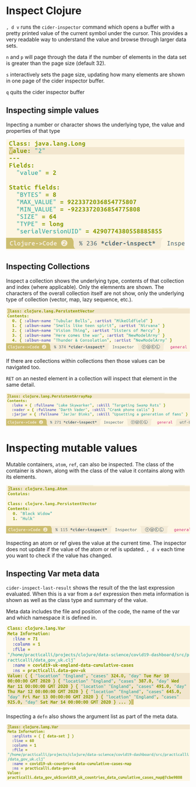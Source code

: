 # Inspect Clojure
`, d v` runs the `cider-inspector` command which opens a buffer with a pretty printed value of the current symbol under the cursor.  This provides a very readable way to understand the value and browse through larger data sets.

`n`  and `p` will page through the data if the number of elements in the data set is greater than the page size (default 32).

`s` interactively sets the page size, updating how many elements are shown in one page of the cider inspector buffer.

`q` quits the cider inspector buffer

## Inspecting simple values
Inpecting a number or character shows the underlying type, the value and properties of that type

![Spacemacs - Clojure - Inspect value - java.lang.Long](/images/spacemace-clojure-inspect-java-lang-long.png)

## Inspecting Collections
Inspect a collection shows the underlying type, contents of that collection and index (where applicable).  Only the elemnents are shown.  The characters of the overall collection itself are not show, only the underlying type of collection (vector, map, lazy sequence, etc.).

![Spacemacs - Clojure - Inspect persistent map](/images/spacemace-clojure-inspect-java-lang-persistentvector.png)

If there are collections within collections then those values can be navigated too.

`RET` on an nested element in a collection will inspect that element in the same detail.

![Spacemacs - Clojure - Inspect persistent map with vector](/images/spacemacs-clojure-inspect-persistent-map-nested.png)


# Inspecting mutable values
Mutable containers, `atom`, `ref`, can also be inspected.  The class of the container is shown, along with the class of the value it contains along with its elements.

![Spacemacs - Clojure - Inspect atom containing a vector](/images/spacemacs-clojure-inspect-atom-containing-persistent-vector.png)

Inspecting an atom or ref gives the value at the current time.  The inspector does not update if the value of the atom or ref is updated. `, d v` each time you want to check if the value has changed.


## Inspecting Var meta data
`cider-inspect-last-result` shows the result of the the last expression evaluated.  When this is a var from a `def` expression then meta information is shown as well as the class type and summary of the value.

Meta data includes the file and position of the code, the name of the var and which namespace it is defined in.

![Spacemacs Clojure Cider Inspector - inspect last value - def](/images/spacemacs-clojure-cider-inspect-last-result.png)

Inspecting a `defn` also shows the argument list as part of the meta data.

![Spacemacs Clojure Cider Inspector - inspect last value - defn](/images/spacemacs-clojure-cider-inspector-inspect-last-value-defn.png)
